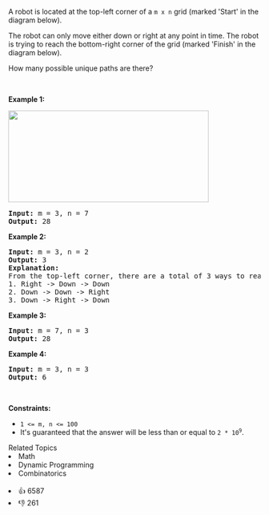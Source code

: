<p>A robot is located at the top-left corner of a <code>m x n</code> grid (marked &#39;Start&#39; in the diagram below).</p>

<p>The robot can only move either down or right at any point in time. The robot is trying to reach the bottom-right corner of the grid (marked &#39;Finish&#39; in the diagram below).</p>

<p>How many possible unique paths are there?</p>

<p>&nbsp;</p>
<p><strong>Example 1:</strong></p>
<img src="https://assets.leetcode.com/uploads/2018/10/22/robot_maze.png" style="width: 400px; height: 183px;" />
<pre>
<strong>Input:</strong> m = 3, n = 7
<strong>Output:</strong> 28
</pre>

<p><strong>Example 2:</strong></p>

<pre>
<strong>Input:</strong> m = 3, n = 2
<strong>Output:</strong> 3
<strong>Explanation:</strong>
From the top-left corner, there are a total of 3 ways to reach the bottom-right corner:
1. Right -&gt; Down -&gt; Down
2. Down -&gt; Down -&gt; Right
3. Down -&gt; Right -&gt; Down
</pre>

<p><strong>Example 3:</strong></p>

<pre>
<strong>Input:</strong> m = 7, n = 3
<strong>Output:</strong> 28
</pre>

<p><strong>Example 4:</strong></p>

<pre>
<strong>Input:</strong> m = 3, n = 3
<strong>Output:</strong> 6
</pre>

<p>&nbsp;</p>
<p><strong>Constraints:</strong></p>

<ul>
	<li><code>1 &lt;= m, n &lt;= 100</code></li>
	<li>It&#39;s guaranteed that the answer will be less than or equal to <code>2 * 10<sup>9</sup></code>.</li>
</ul>
<div><div>Related Topics</div><div><li>Math</li><li>Dynamic Programming</li><li>Combinatorics</li></div></div><br><div><li>👍 6587</li><li>👎 261</li></div>